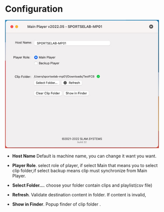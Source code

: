 # Configuration

![Config](config.jpg)

- **Host Name** Default is machine name, you can change it want you want.


- **Player Role**. select role of player, if select Main that means you to select clip folder,if select backup means clip must synchronize from Main Player.
- **Select Folder...**. choose your folder contain clips and playlist(csv file)
- **Refresh**. Validate destination content in folder. If content is invalid,
- **Show in Finder**. Popup finder of clip folder . 